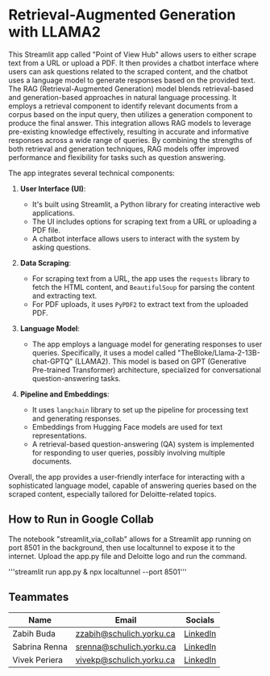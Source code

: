 # Retrieval-Augmented Generation with LLAMA2 

This Streamlit app called "Point of View Hub" allows users to either scrape text from a URL or upload a PDF. It then provides a chatbot interface where users can ask questions related to the scraped content, and the chatbot uses a language model to generate responses based on the provided text.
The RAG (Retrieval-Augmented Generation) model blends retrieval-based and generation-based approaches in natural language processing. It employs a retrieval component to identify relevant documents from a corpus based on the input query, then utilizes a generation component to produce the final answer. This integration allows RAG models to leverage pre-existing knowledge effectively, resulting in accurate and informative responses across a wide range of queries. By combining the strengths of both retrieval and generation techniques, RAG models offer improved performance and flexibility for tasks such as question answering.

The app integrates several technical components:

1. **User Interface (UI)**:
   - It's built using Streamlit, a Python library for creating interactive web applications.
   - The UI includes options for scraping text from a URL or uploading a PDF file.
   - A chatbot interface allows users to interact with the system by asking questions.

2. **Data Scraping**:
   - For scraping text from a URL, the app uses the `requests` library to fetch the HTML content, and `BeautifulSoup` for parsing the content and extracting text.
   - For PDF uploads, it uses `PyPDF2` to extract text from the uploaded PDF.

3. **Language Model**:
   - The app employs a language model for generating responses to user queries. Specifically, it uses a model called "TheBloke/Llama-2-13B-chat-GPTQ" (LLAMA2). This model is based on GPT (Generative Pre-trained Transformer) architecture, specialized for conversational question-answering tasks.
   
4. **Pipeline and Embeddings**:
   - It uses `langchain` library to set up the pipeline for processing text and generating responses.
   - Embeddings from Hugging Face models are used for text representations.
   - A retrieval-based question-answering (QA) system is implemented for responding to user queries, possibly involving multiple documents.

Overall, the app provides a user-friendly interface for interacting with a sophisticated language model, capable of answering queries based on the scraped content, especially tailored for Deloitte-related topics.

## How to Run in Google Collab 

The notebook "streamlit_via_collab" allows for a Streamlit app running on port 8501 in the background, then use localtunnel to expose it to the internet. Upload the app.py file and Deloitte logo and run the command.

'''streamlit run app.py & npx localtunnel --port 8501'''

## Teammates
| Name             | Email                  | Socials                                      |
|------------------|------------------------|-------------------------------------------------------|
| Zabih Buda | zzabih@schulich.yorku.ca | [LinkedIn](https://www.linkedin.com/in/zabih-buda-3b9b6076/)      |
| Sabrina Renna    | srenna@schulich.yorku.ca | [LinkedIn](https://www.linkedin.com/in/sabrinarenna/)               |
| Vivek Periera  | vivekp@schulich.yorku.ca | [LinkedIn](https://www.linkedin.com/in/vivek-pereira/)        |
